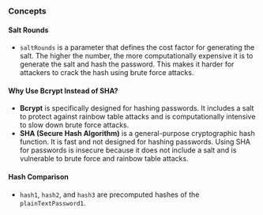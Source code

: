 ### Concepts

#### Salt Rounds

- `saltRounds` is a parameter that defines the cost factor for generating the salt. The higher the number, the more computationally expensive it is to generate the salt and hash the password. This makes it harder for attackers to crack the hash using brute force attacks.

#### Why Use Bcrypt Instead of SHA?

- **Bcrypt** is specifically designed for hashing passwords. It includes a salt to protect against rainbow table attacks and is computationally intensive to slow down brute force attacks.
- **SHA (Secure Hash Algorithm)** is a general-purpose cryptographic hash function. It is fast and not designed for hashing passwords. Using SHA for passwords is insecure because it does not include a salt and is vulnerable to brute force and rainbow table attacks.

#### Hash Comparison

- `hash1`, `hash2`, and `hash3` are precomputed hashes of the `plainTextPassword1`.
